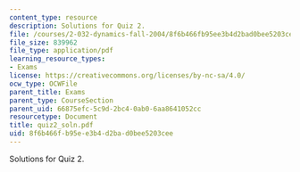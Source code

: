 ```yaml
---
content_type: resource
description: Solutions for Quiz 2.
file: /courses/2-032-dynamics-fall-2004/8f6b466fb95ee3b4d2bad0bee5203cee_quiz2_soln.pdf
file_size: 839962
file_type: application/pdf
learning_resource_types:
- Exams
license: https://creativecommons.org/licenses/by-nc-sa/4.0/
ocw_type: OCWFile
parent_title: Exams
parent_type: CourseSection
parent_uid: 66875efc-5c9d-2bc4-0ab0-6aa8641052cc
resourcetype: Document
title: quiz2_soln.pdf
uid: 8f6b466f-b95e-e3b4-d2ba-d0bee5203cee
---
```

Solutions for Quiz 2.